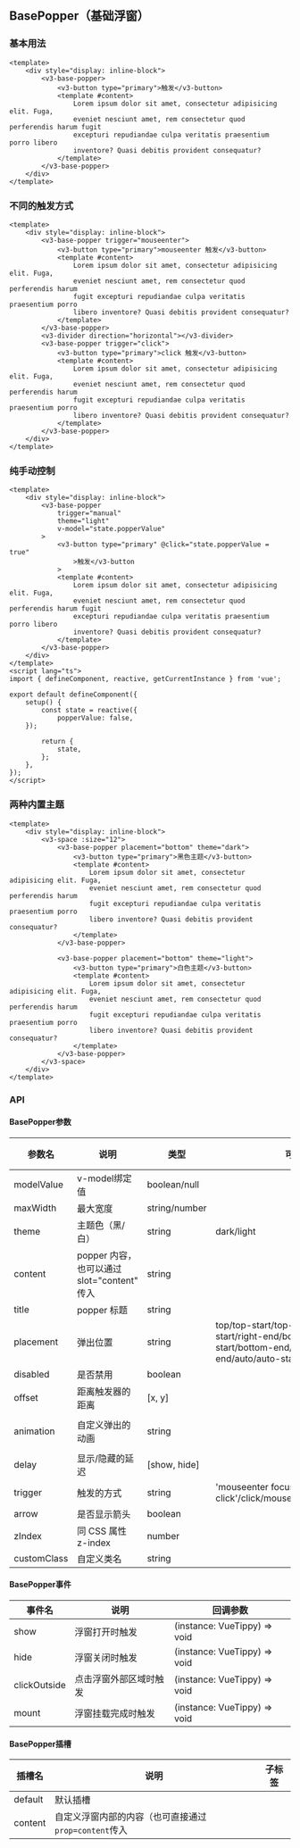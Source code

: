 ## BasePopper（基础浮窗）

### 基本用法

```vue demo
<template>
	<div style="display: inline-block">
		<v3-base-popper>
			<v3-button type="primary">触发</v3-button>
			<template #content>
				Lorem ipsum dolor sit amet, consectetur adipisicing elit. Fuga,
				eveniet nesciunt amet, rem consectetur quod perferendis harum fugit
				excepturi repudiandae culpa veritatis praesentium porro libero
				inventore? Quasi debitis provident consequatur?
			</template>
		</v3-base-popper>
	</div>
</template>
```

### 不同的触发方式

```vue demo
<template>
	<div style="display: inline-block">
		<v3-base-popper trigger="mouseenter">
			<v3-button type="primary">mouseenter 触发</v3-button>
			<template #content>
				Lorem ipsum dolor sit amet, consectetur adipisicing elit. Fuga,
				eveniet nesciunt amet, rem consectetur quod perferendis harum
				fugit excepturi repudiandae culpa veritatis praesentium porro
				libero inventore? Quasi debitis provident consequatur?
			</template>
		</v3-base-popper>
		<v3-divider direction="horizontal"></v3-divider>
		<v3-base-popper trigger="click">
			<v3-button type="primary">click 触发</v3-button>
			<template #content>
				Lorem ipsum dolor sit amet, consectetur adipisicing elit. Fuga,
				eveniet nesciunt amet, rem consectetur quod perferendis harum
				fugit excepturi repudiandae culpa veritatis praesentium porro
				libero inventore? Quasi debitis provident consequatur?
			</template>
		</v3-base-popper>
	</div>
</template>
```

### 纯手动控制

```vue demo
<template>
	<div style="display: inline-block">
		<v3-base-popper
			trigger="manual"
			theme="light"
			v-model="state.popperValue"
		>
			<v3-button type="primary" @click="state.popperValue = true"
				>触发</v3-button
			>
			<template #content>
				Lorem ipsum dolor sit amet, consectetur adipisicing elit. Fuga,
				eveniet nesciunt amet, rem consectetur quod perferendis harum fugit
				excepturi repudiandae culpa veritatis praesentium porro libero
				inventore? Quasi debitis provident consequatur?
			</template>
		</v3-base-popper>
	</div>
</template>
<script lang="ts">
import { defineComponent, reactive, getCurrentInstance } from 'vue';

export default defineComponent({
	setup() {
		const state = reactive({
			popperValue: false,
    });

		return {
			state,
		};
	},
});
</script>
```

### 两种内置主题

```vue demo
<template>
	<div style="display: inline-block">
		<v3-space :size="12">
			<v3-base-popper placement="bottom" theme="dark">
				<v3-button type="primary">黑色主题</v3-button>
				<template #content>
					Lorem ipsum dolor sit amet, consectetur adipisicing elit. Fuga,
					eveniet nesciunt amet, rem consectetur quod perferendis harum
					fugit excepturi repudiandae culpa veritatis praesentium porro
					libero inventore? Quasi debitis provident consequatur?
				</template>
			</v3-base-popper>

			<v3-base-popper placement="bottom" theme="light">
				<v3-button type="primary">白色主题</v3-button>
				<template #content>
					Lorem ipsum dolor sit amet, consectetur adipisicing elit. Fuga,
					eveniet nesciunt amet, rem consectetur quod perferendis harum
					fugit excepturi repudiandae culpa veritatis praesentium porro
					libero inventore? Quasi debitis provident consequatur?
				</template>
			</v3-base-popper>
		</v3-space>
	</div>
</template>
```

### API

#### BasePopper参数

| 参数名      | 说明                                        | 类型          | 可选值                                                                                                                             | 默认值               | 必填 |
| ----------- | ------------------------------------------- | ------------- | ---------------------------------------------------------------------------------------------------------------------------------- | -------------------- | ---- |
| modelValue  | v-model绑定值                               | boolean/null  |                                                                                                                                    | null                 |      |
| maxWidth    | 最大宽度                                    | string/number |                                                                                                                                    | 300                  |      |
| theme       | 主题色（黑/白）                             | string        | dark/light                                                                                                                         | dark                 |      |
| content     | popper 内容，也可以通过 slot="content" 传入 | string        |                                                                                                                                    |                      |      |
| title       | popper 标题                                 | string        |                                                                                                                                    |                      |      |
| placement   | 弹出位置                                    | string        | top/top-start/top-end/right/right-start/right-end/bottom/bottom-start/bottom-end/left/left-start/left-end/auto/auto-start/auto/end | top                  |      |
| disabled    | 是否禁用                                    | boolean       |                                                                                                                                    | false                |      |
| offset      | 距离触发器的距离                            | [x, y]        |                                                                                                                                    | [0, 10]              |      |
| animation   | 自定义弹出的动画                            | string        |                                                                                                                                    | v3-popper-slide-fade |      |
| delay       | 显示/隐藏的延迟                             | [show, hide]  |                                                                                                                                    | [0, 0]               |      |
| trigger     | 触发的方式                                  | string        | 'mouseenter focus'/'mouseenter click'/click/mouseenter/focusin/manual                                                              | mouseenter           |      |
| arrow       | 是否显示箭头                                | boolean       |                                                                                                                                    | true                 |      |
| zIndex      | 同 CSS 属性 z-index                         | number        |                                                                                                                                    |                      |      |
| customClass | 自定义类名                                  | string        |                                                                                                                                    |                      |      |

#### BasePopper事件

| 事件名       | 说明                   | 回调参数                     |
| ------------ | ---------------------- | ---------------------------- |
| show         | 浮窗打开时触发         | (instance: VueTippy) => void |
| hide         | 浮窗关闭时触发         | (instance: VueTippy) => void |
| clickOutside | 点击浮窗外部区域时触发 | (instance: VueTippy) => void |
| mount        | 浮窗挂载完成时触发     | (instance: VueTippy) => void |

#### BasePopper插槽

| 插槽名  | 说明                                                 | 子标签 |
| ------- | ---------------------------------------------------- | ------ |
| default | 默认插槽                                             |        |
| content | 自定义浮窗内部的内容（也可直接通过`prop=content`传入 |        |

